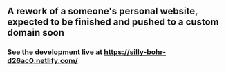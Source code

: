 ## A rework of a someone's personal website, expected to be finished and pushed to a custom domain soon

### See the development live at https://silly-bohr-d26ac0.netlify.com/
